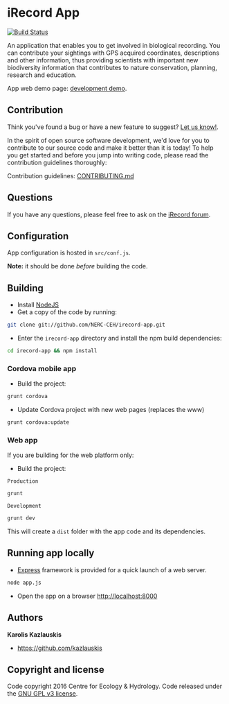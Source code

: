 # iRecord App
[![Build Status](https://travis-ci.org/NERC-CEH/irecord-app.svg?branch=master)](https://travis-ci.org/NERC-CEH/irecord-app)

An application that enables you to get involved in biological
recording. You can contribute your sightings with GPS acquired coordinates,
descriptions and other information, thus providing scientists with important
new biodiversity information that contributes to nature conservation,
planning, research and education.

App web demo page: [development demo](http://dev.irecord.org.uk).


## Contribution

Think you've found a bug or have a new feature to suggest?
[Let us know!](https://github.com/NERC-CEH/irecord-app/issues).

In the spirit of open source software development, we'd love for you to contribute
to our source code and make it better than it is today! To help you get started
and before you jump into writing code, please read the contribution guidelines
thoroughly:

Contribution guidelines:
[CONTRIBUTING.md](https://github.com/NERC-CEH/irecord-app/blob/master/CONTRIBUTING.md)


## Questions

If you have any questions, please feel free to ask on the
[iRecord forum](http://www.brc.ac.uk/irecord/forum/26).


## Configuration

App configuration is hosted in `src/conf.js`.

**Note:** it should be done *before* building the code.


## Building

- Install [NodeJS](http://nodejs.org/)
- Get a copy of the code by running:

```bash
git clone git://github.com/NERC-CEH/irecord-app.git
```

- Enter the `irecord-app` directory and install the npm build dependencies:

```bash
cd irecord-app && npm install
```


### Cordova mobile app

- Build the project:

```bash
grunt cordova
```

- Update Cordova project with new web pages (replaces the www)

```bash
grunt cordova:update
```

### Web app

If you are building for the web platform only:

- Build the project:

`Production`

```bash
grunt
```

`Development`

```bash
grunt dev
```

This will create a `dist` folder with the app code and its dependencies.


## Running app locally

- [Express](http://expressjs.com/) framework is provided for a quick
launch of a web server.

```bash
node app.js
```

- Open the app on a browser [http://localhost:8000](http://localhost:8000)


## Authors

**Karolis Kazlauskis**

- <https://github.com/kazlauskis>


## Copyright and license

Code copyright 2016 Centre for Ecology & Hydrology.
Code released under the [GNU GPL v3 license](LICENSE).